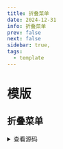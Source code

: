 ```yaml
---
title: 折叠菜单
date: 2024-12-31
info: 折叠菜单
prev: false
next: false
sidebar: true,
tags:
  - template
---
```


# 模版

## 折叠菜单

<script setup>
  import Collapse from '../../.vitepress/components/collapse/CollapseDemo.vue'
  import CollapseSource from '../../.vitepress/components/collapse/CollapseSource.md'
</script>

<Collapse />

<details>
  <summary>查看源码</summary>
  <CollapseSource></CollapseSource>
</details>
